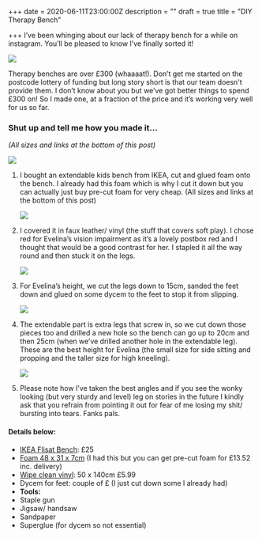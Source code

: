 +++
date = 2020-06-11T23:00:00Z
description = ""
draft = true
title = "DIY Therapy Bench"

+++
I’ve been whinging about our lack of therapy bench for a while on instagram. You’ll be pleased to know I’ve finally sorted it!

![](/img/img_3615.JPG)

Therapy benches are over £300 (whaaaat!). Don’t get me started on the postcode lottery of funding but long story short is that our team doesn't provide them. I don’t know about you but we’ve got better things to spend £300 on! So I made one, at a fraction of the price and it’s working very well for us so far.

### Shut up and tell me how you made it…

_(All sizes and links at the bottom of this post)_

![](/img/img_3985.PNG)

1. I bought an extendable kids bench from IKEA, cut and glued foam onto the bench. I already had this foam which is why I cut it down but you can actually just buy pre-cut foam for very cheap. (All sizes and links at the bottom of this post)

   ![](/img/img_3986.PNG)
2. I covered it in faux leather/ vinyl (the stuff that covers soft play). I chose red for Evelina’s vision impairment as it’s a lovely postbox red and I thought that would be a good contrast for her. I stapled it all the way round and then stuck it on the legs.

   ![](/img/screen-shot-2020-07-17-at-21-39-02.png)
3. For Evelina’s height, we cut the legs down to 15cm, sanded the feet down and glued on some dycem to the feet to stop it from slipping.

   ![](/img/img_9754.JPG)
4. The extendable part is extra legs that screw in, so we cut down those pieces too and drilled a new hole so the bench can go up to 20cm and then 25cm (when we’ve drilled another hole in the extendable leg). These are the best height for Evelina (the small size for side sitting and propping and the taller size for high kneeling).

   ![](/img/img_2104.JPG)
5. Please note how I’ve taken the best angles and if you see the wonky looking (but very sturdy and level) leg on stories in the future I kindly ask that you refrain from pointing it out for fear of me losing my shit/ bursting into tears. Fanks pals.

#### Details below:

* [IKEA Flisat Bench](https://www.ikea.com/gb/en/p/flisat-childrens-table-50298418/): £25
* [Foam 48 x 31 x 7cm](https://www.anyfoam.co.uk/quote.php?product=rectangle&chosen=rectangle&variable=995&calc=635.6233184907315&thickness=7&len=48&width=31&unit=cm) (I had this but you can get pre-cut foam for £13.52 inc. delivery)
* [Wipe clean vinyl](https://www.ebay.co.uk/itm/COVENTRY-PVC-Leatherette-Faux-Leather-Vinyl-Available-in-35-Colours/153659023946?ssPageName=STRK%3AMEBIDX%3AIT&_trksid=p2057872.m2749.l2649): 50 x 140cm £5.99
* Dycem for feet: couple of £ (I just cut down some I already had)
* **Tools:**
* Staple gun
* Jigsaw/ handsaw
* Sandpaper
* Superglue (for dycem so not essential)